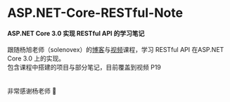 # ASP.NET-Core-RESTful-Note

__ASP.NET Core 3.0 实现 RESTful API 的学习笔记__
<br><br>
跟随杨旭老师（solenovex）的[博客](https://www.cnblogs.com/cgzl/p/11814971.html)与[视频](https://www.bilibili.com/video/av77957694?from=search&seid=17664776753878261104)课程，学习 RESTful API 在ASP.NET Core 3.0 上的实现。
<br>
包含课程中搭建的项目与部分笔记，目前覆盖到视频 P19 
<br><br><br>
非常感谢杨老师 🤗
<br>
